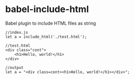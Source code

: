 # babel-include-html
Babel plugin to include HTML files as string

    //index.js
    let a = include_html('./test.html');

    //test.html
    <div class="cont">
        <h1>Hello, world!</h1>
    </div>

    //output
    let a = "<div class=cont><h1>Hello, world!</h1></div>";
